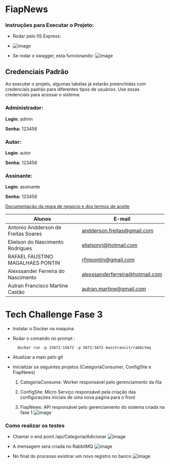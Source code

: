 # FiapNews

### Instruções para Executar o Projeto: 

* Rodar pelo IIS Express:
* 
    ![image](https://github.com/RafaelPontin/fiapnews/assets/16031920/477e76cb-66fd-4b85-94be-226b57b96a92)

* Se rodar o swagger, esta funcionando:
     ![image](https://github.com/RafaelPontin/fiapnews/assets/16031920/08455acf-926b-48d8-9af9-34ea82b26630)

## Credenciais Padrão
  Ao executar o projeto, algumas tabelas já estarão preenchidas com credenciais padrão para diferentes tipos de usuários. Use essas credenciais para acessar o sistema:
 
### Administrador:
**Login:**  admin 

**Senha:**  123456 



### Autor:

**Login:** autor 

**Senha:** 123456 


### Assinante:

**Login:** assinante 

**Senha:** 123456 

[Documentação da regra de negocio e dos termos de aceite](https://github.com/RafaelPontin/fiapnews/wiki/Dom%C3%ADnio)  


|Alunos| E-mail|
|------|-------|
|Antonio Andderson de Freitas Soares|andderson.freitas@gmail.com|
|Elielson do Nascimento Rodrigues|elielsonrj@hotmail.com|
|RAFAEL FAUSTINO MAGALHAES PONTIN|rfmpontin@gmail.com|
|Alexssander Ferreira do Nascimento|alexssanderferreira@hotmail.com|
|Autran Francisco Martine Castão|autran.martine@gmail.com|


# Tech Challenge Fase 3

* Instalar o Docker na maquina
* Rodar o comando no prompt :
  ~~~docker
    docker run -p 15672:15672 -p 5672:5672 masstransit/rabbitmq
  ~~~

* Atualizar a main pelo git
* Inicializar os seguintes projetos (CategoriaConsumer, ConfigSite e FiapNews)

   1. CategoriaConsume: Worker responsável pelo gerenciamento da fila
  
   2. ConfigSite: Micro Serviço responsável pela criação das configurações iniciais de uma nova pagina para o front
  
   3. FiapNews: API responsável pelo gerenciamento do sistema criada na fase 1
   ![image](https://github.com/RafaelPontin/fiapnews/assets/16031920/e63fc40e-08a1-47b2-b5ca-2b9046a531e0)

  
### Como realizar os testes

* Chamar o end point /api/Categoria/Adicionar
 ![image](https://github.com/RafaelPontin/fiapnews/assets/16031920/57d0c9e7-5c82-48dd-b664-79c9f8cb4fd8)

* A mensagem sera criada no RabbitMQ
![image](https://github.com/RafaelPontin/fiapnews/assets/16031920/0cc96628-cafd-4ca1-a34c-831969e039f4)

* No final do processo existirar um novo registro no banco
![image](https://github.com/RafaelPontin/fiapnews/assets/16031920/bd98b74f-7ac8-4dd6-8dae-2c86a9984726)
  
